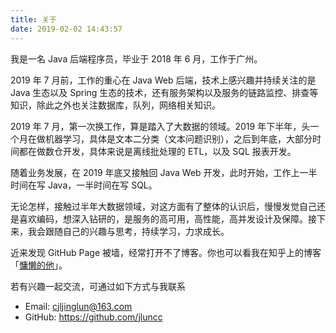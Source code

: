```yaml
---
title: 关于
date: 2019-02-02 14:43:57
---
```


我是一名 Java 后端程序员，毕业于 2018 年 6 月，工作于广州。

2019 年 7 月前，工作的重心在 Java Web 后端，技术上感兴趣并持续关注的是 Java 生态以及 Spring 生态的技术，还有服务架构以及服务的链路监控、排查等知识，除此之外也关注数据库，队列，网络相关知识。

2019 年 7 月，第一次换工作，算是踏入了大数据的领域。2019 年下半年，头一个月在做机器学习，具体是文本二分类（文本问题识别），之后到年底，大部分时间都在做数仓开发，具体来说是离线批处理的 ETL，以及 SQL 报表开发。

随着业务发展，在 2019 年底又接触回 Java Web 开发，此时开始，工作上一半时间在写 Java，一半时间在写 SQL。

无论怎样，接触过半年大数据领域，对这方面有了整体的认识后，慢慢发觉自己还是喜欢编码，想深入钻研的，是服务的高可用，高性能，高并发设计及保障。接下来，我会跟随自己的兴趣与思考，持续学习，力求成长。

近来发现 GitHub Page 被墙，经常打开不了博客。你也可以看我在知乎上的博客 「[慵懒的他](https://www.zhihu.com/column/c_1280528110367145984)」。



若有兴趣一起交流，可通过如下方式与我联系

- Email: cjljinglun@163.com
- GitHub: https://github.com/jluncc
